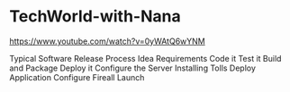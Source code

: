 # TechWorld-with-Nana
https://www.youtube.com/watch?v=0yWAtQ6wYNM

Typical Software Release Process 
Idea
Requirements 
Code it 
Test it 
Build and Package 
Deploy it 
Configure the Server 
Installing Tolls 
Deploy Application 
Configure Fireall
Launch 

